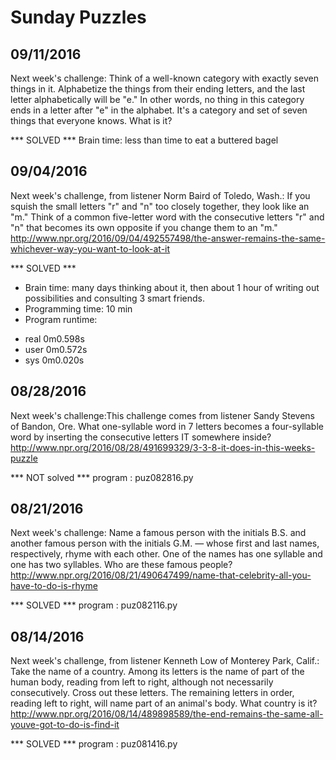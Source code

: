 # Sunday Puzzles

## 09/11/2016

Next week's challenge: Think of a well-known category with exactly seven things in it. Alphabetize the things from their ending letters, and the last letter alphabetically will be "e." In other words, no thing in this category ends in a letter after "e" in the alphabet. It's a category and set of seven things that everyone knows. What is it?

*** SOLVED ***
Brain time: less than time to eat a buttered bagel

## 09/04/2016

Next week's challenge, from listener Norm Baird of Toledo, Wash.: If you squish the small letters "r" and "n" too closely together, they look like an "m." Think of a common five-letter word with the consecutive letters "r" and "n" that becomes its own opposite if you change them to an "m."
http://www.npr.org/2016/09/04/492557498/the-answer-remains-the-same-whichever-way-you-want-to-look-at-it

*** SOLVED ***
* Brain time: many days thinking about it, then about 1 hour of writing out possibilities and consulting 3 smart friends.
* Programming time: 10 min
* Program runtime: 
- real	0m0.598s
- user	0m0.572s
- sys	0m0.020s

## 08/28/2016

Next week's challenge:This challenge comes from listener Sandy Stevens of Bandon, Ore. What one-syllable word in 7 letters becomes a four-syllable word by inserting the consecutive letters IT somewhere inside?
http://www.npr.org/2016/08/28/491699329/3-3-8-it-does-in-this-weeks-puzzle

*** NOT solved ***
program : puz082816.py

## 08/21/2016

Next week's challenge: Name a famous person with the initials B.S. and another famous person with the initials G.M. — whose first and last names, respectively, rhyme with each other. One of the names has one syllable and one has two syllables. Who are these famous people?
http://www.npr.org/2016/08/21/490647499/name-that-celebrity-all-you-have-to-do-is-rhyme

*** SOLVED ***
program : puz082116.py

## 08/14/2016

Next week's challenge, from listener Kenneth Low of Monterey Park, Calif.: Take the name of a country. Among its letters is the name of part of the human body, reading from left to right, although not necessarily consecutively. Cross out these letters. The remaining letters in order, reading left to right, will name part of an animal's body. What country is it?
http://www.npr.org/2016/08/14/489898589/the-end-remains-the-same-all-youve-got-to-do-is-find-it

*** SOLVED ***
program : puz081416.py